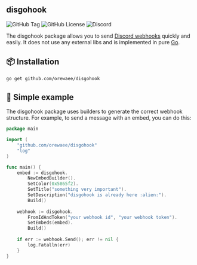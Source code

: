 ## disgohook

![GitHub Tag](https://img.shields.io/github/v/tag/orewaee/disgohook?style=flat&color=5865F2) ![GitHub License](https://img.shields.io/github/license/orewaee/disgohook?style=flat&color=5865F2) ![Discord](https://img.shields.io/discord/1172841532827635742?style=flat&label=Singularity%20R%26D%20%F0%9F%91%BD&color=5865F2)

The disgohook package allows you to send [Discord webhooks](https://discord.com/developers/docs/resources/webhook) quickly and easily. It does not use any external libs and is implemented in pure [Go](https://go.dev/).


## 📦 Installation

```bash
go get github.com/orewaee/disgohook
```


## 🤖 Simple example

The disgohook package uses builders to generate the correct webhook structure. For example, to send a message with an embed, you can do this:

```go
package main

import (
	"github.com/orewaee/disgohook"
	"log"
)

func main() {
    embed := disgohook.
        NewEmbedBuilder().
        SetColor(0x5865f2).
        SetTitle("something very important").
        SetDescription("disgohook is already here :alien:").
        Build()
    
    webhook := disgohook.
        FromIdAndToken("your webhook id", "your webhook token").
        SetEmbeds(embed).
        Build()
    
    if err := webhook.Send(); err != nil {
        log.Fatalln(err)
    }
}
```
